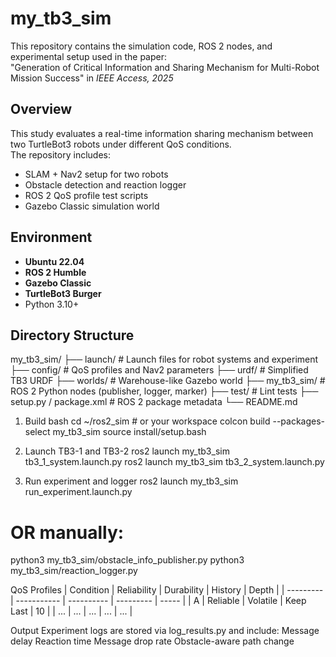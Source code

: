 # my_tb3_sim
This repository contains the simulation code, ROS 2 nodes, and experimental setup used in the paper:  
"Generation of Critical Information and Sharing Mechanism for Multi-Robot Mission Success" in *IEEE Access, 2025*

## Overview
This study evaluates a real-time information sharing mechanism between two TurtleBot3 robots under different QoS conditions.  
The repository includes:
- SLAM + Nav2 setup for two robots
- Obstacle detection and reaction logger
- ROS 2 QoS profile test scripts
- Gazebo Classic simulation world

## Environment
- **Ubuntu 22.04**
- **ROS 2 Humble**
- **Gazebo Classic**
- **TurtleBot3 Burger**
- Python 3.10+

## Directory Structure
my_tb3_sim/
├── launch/ # Launch files for robot systems and experiment
├── config/ # QoS profiles and Nav2 parameters
├── urdf/ # Simplified TB3 URDF
├── worlds/ # Warehouse-like Gazebo world
├── my_tb3_sim/ # ROS 2 Python nodes (publisher, logger, marker)
├── test/ # Lint tests
├── setup.py / package.xml # ROS 2 package metadata
└── README.md

1. Build
bash
cd ~/ros2_sim  # or your workspace
colcon build --packages-select my_tb3_sim
source install/setup.bash

2. Launch TB3-1 and TB3-2
ros2 launch my_tb3_sim tb3_1_system.launch.py
ros2 launch my_tb3_sim tb3_2_system.launch.py

3. Run experiment and logger
ros2 launch my_tb3_sim run_experiment.launch.py
# OR manually:
python3 my_tb3_sim/obstacle_info_publisher.py
python3 my_tb3_sim/reaction_logger.py


QoS Profiles
| Condition | Reliability | Durability | History   | Depth |
| --------- | ----------- | ---------- | --------- | ----- |
| A         | Reliable    | Volatile   | Keep Last | 10    |
| ...       | ...         | ...        | ...       | ...   |

Output
Experiment logs are stored via log_results.py and include:
Message delay
Reaction time
Message drop rate
Obstacle-aware path change

